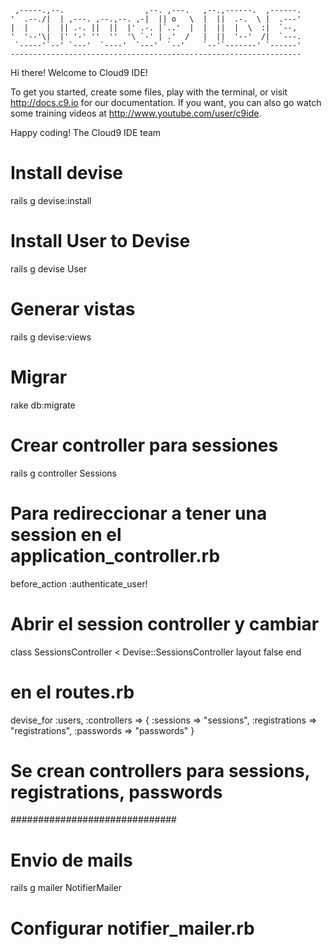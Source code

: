 
     ,-----.,--.                  ,--. ,---.   ,--.,------.  ,------.
    '  .--./|  | ,---. ,--.,--. ,-|  || o   \  |  ||  .-.  \ |  .---'
    |  |    |  || .-. ||  ||  |' .-. |`..'  |  |  ||  |  \  :|  `--, 
    '  '--'\|  |' '-' ''  ''  '\ `-' | .'  /   |  ||  '--'  /|  `---.
     `-----'`--' `---'  `----'  `---'  `--'    `--'`-------' `------'
    ----------------------------------------------------------------- 


Hi there! Welcome to Cloud9 IDE!

To get you started, create some files, play with the terminal,
or visit http://docs.c9.io for our documentation.
If you want, you can also go watch some training videos at
http://www.youtube.com/user/c9ide.

Happy coding!
The Cloud9 IDE team

# Install devise
rails g devise:install

# Install User to Devise
rails g devise User

# Generar vistas
rails g devise:views

# Migrar
rake db:migrate

# Crear controller para sessiones
rails g controller Sessions

# Para redireccionar a tener una session en el application_controller.rb
before_action :authenticate_user!

# Abrir el session controller y cambiar
class SessionsController < Devise::SessionsController
    layout false
end

# en el routes.rb
devise_for :users, :controllers => { :sessions => "sessions", :registrations => "registrations", :passwords => "passwords" }
# Se crean controllers para sessions, registrations, passwords

##############################
# Envio de mails
rails g mailer NotifierMailer

# Configurar notifier_mailer.rb